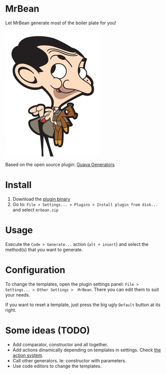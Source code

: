 
MrBean
======

Let MrBean generate most of the boiler plate for you!

![logo-teddy.jpg](logo-teddy.jpg)

Based on the open source plugin: [Guava Generators](https://github.com/seanlandsman/guavagenerators)

# Install

1. Download the [plugin binary](mrbean.zip)
2. Go to: `File > Settings... > Plugins > Install plugin from disk...` and select `mrbean.zip`

# Usage

Execute the `Code > Generate...` action (`alt + insert`) and select the method(s) that you want to
generate.

# Configuration

To change the templates, open the plugin settings panel: `File > Settings... > Other Settings > 
MrBean`. There you can edit them to suit your needs.

If you want to reset a template, just press the big ugly `Default` button at its right.

# Some ideas (TODO)

* Add comparator, constructor and all together.
* Add actions dinamically depending on templates in settings. Check [the action system].
* Call other generators. Ie: constructor with parameters.
* Use code editors to change the templates.

[the action system]: https://www.jetbrains.com/idea/plugins/action_system.html

